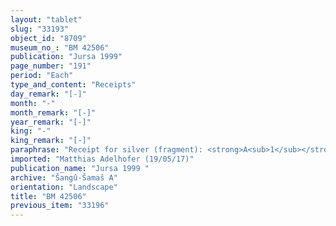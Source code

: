 ```yaml
---
layout: "tablet"
slug: "33193"
object_id: "8709"
museum_no_: "BM 42506"
publication: "Jursa 1999"
page_number: "191"
period: "Each"
type_and_content: "Receipts"
day_remark: "[-]"
month: "-"
month_remark: "[-]"
year_remark: "[-]"
king: "-"
king_remark: "[-]"
paraphrase: "Receipt for silver (fragment): <strong>A<sub>1</sub></strong> and <strong>A<sub>2</sub></strong> receive an unknown amount of minas of silver from an unknown party. At least 1 witness. Rest broken off.<br /> &nbsp;<br /> <strong>A<sub>1</sub></strong>&nbsp;= &Scaron;ama&scaron;-nāṣir/Mu&scaron;eb&scaron;i-Marduk//&Scaron;ang&ucirc;-&Scaron;ama&scaron;;<strong> A<sub>2</sub></strong>&nbsp;= Bēl-rēmanni/Mu&scaron;eb&scaron;i-Marduk//&Scaron;ang&ucirc;-&Scaron;ama&scaron;<br /> &nbsp;"
imported: "Matthias Adelhofer (19/05/17)"
publication_name: "Jursa 1999 "
archive: "Šangû-Šamaš A"
orientation: "Landscape"
title: "BM 42506"
previous_item: "33196"
---
```

